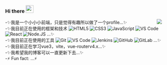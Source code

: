 ### Hi there <img src="https://media.giphy.com/media/hvRJCLFzcasrR4ia7z/giphy.gif" width="25px">
<img align="right" src="https://github-readme-stats.vercel.app/api?username=gxhpersonal&show_icons=true&icon_color=24ACF2&text_color=DCFFE4&bg_color=24292E&hide_title=true" />

-✨我是一个小小小前端，只是觉得有趣所以做了一个profile...✨ 
<br/>-✨我目前正在使用的框架和技术
![HTML5](https://img.shields.io/badge/-HTML5-E34F26?style=flat&logo=html5&logoColor=white)
![CSS3](https://img.shields.io/badge/-CSS3-1572B6?style=flat&logo=css3)
![JavaScript](https://img.shields.io/badge/-JavaScript-black?style=flat&logo=javascript)
![VS Code](https://img.shields.io/badge/-VS%20Code-007ACC?style=flat&logo=visual-studio-code)
![React](https://img.shields.io/badge/-React-3b2e5a?style=flat&logo=react)
![Node.JS](https://img.shields.io/badge/-Node.JS-black?style=flat&logo=Node.js)
...✨ 
<br/>-✨我目前正在使用的工具
![Git](https://img.shields.io/badge/-Git-black?style=flat&logo=git)
![VS Code](https://img.shields.io/badge/-VS%20Code-007ACC?style=flat&logo=visual-studio-code)
![Jenkins](https://img.shields.io/badge/-Jenkins-black?style=flat&logo=Jenkins)
![GitHub](https://img.shields.io/badge/-GitHub-181717?style=flat&logo=github)
![GitLab](https://img.shields.io/badge/-GitLab-FCA121?style=flat&logo=gitlab)
...✨
<br/>-✨我目前正在学习vue3，vite，vue-routerv4.x...✨
<br/>-✨我希望我的博客可以一直更新下去...✨
<br/>-⚡ Fun fact: ...⚡
<br/>
